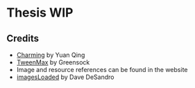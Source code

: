 # Thesis WIP


## Credits

- [Charming](https://github.com/yuanqing/charming) by Yuan Qing
- [TweenMax](https://greensock.com/tweenmax) by Greensock
- Image and resource references can be found in the website
- [imagesLoaded](https://imagesloaded.desandro.com/) by Dave DeSandro







